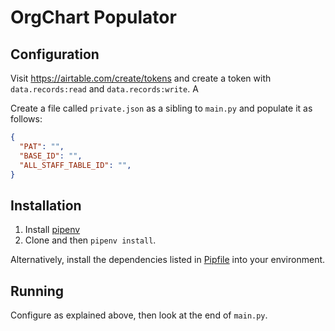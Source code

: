 # OrgChart Populator

## Configuration

Visit https://airtable.com/create/tokens and create a token with `data.records:read` and `data.records:write`. A

Create a file called `private.json` as a sibling to `main.py` and populate it 
as follows:

```json
{
  "PAT": "",
  "BASE_ID": "",
  "ALL_STAFF_TABLE_ID": "",
}
```

## Installation
 1. Install [pipenv](https://pipenv.pypa.io/en/latest/)
 1. Clone and then `pipenv install`.

Alternatively, install the dependencies listed in [Pipfile](Pipfile) into your 
environment.

## Running

Configure as explained above, then look at the end of `main.py`.
